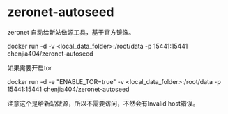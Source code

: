 # zeronet-autoseed

zeronet 自动给新站做源工具，基于官方镜像。

docker run -d -v <local_data_folder>:/root/data -p 15441:15441 chenjia404/zeronet-autoseed

如果需要开启tor

docker run -d -e "ENABLE_TOR=true" -v <local_data_folder>:/root/data -p 15441:15441 chenjia404/zeronet-autoseed

注意这个是给新站做源，所以不需要访问，不然会有Invalid host错误。